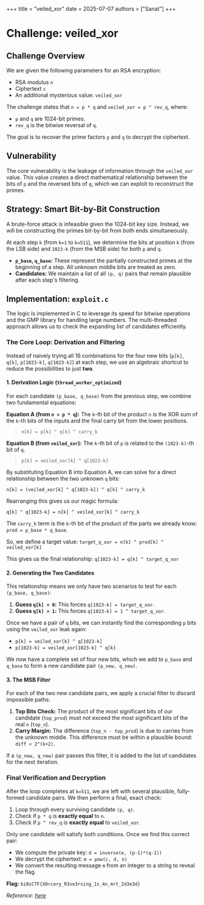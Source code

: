 +++
title = "veiled_xor"
date = 2025-07-07
authors = ["Sanat"]
+++

# Challenge: veiled_xor

## Challenge Overview

We are given the following parameters for an RSA encryption:

- RSA modulus `n`
- Ciphertext `c`
- An additional mysterious value: `veiled_xor`

The challenge states that `n = p * q` and `veiled_xor = p ^ rev_q`, where:

- `p` and `q` are 1024-bit primes.
- `rev_q` is the bitwise reversal of `q`.

The goal is to recover the prime factors `p` and `q` to decrypt the ciphertext.

## Vulnerability

The core vulnerability is the leakage of information through the `veiled_xor` value. This value creates a direct mathematical relationship between the bits of `p` and the reversed bits of `q`, which we can exploit to reconstruct the primes.

## Strategy: Smart Bit-by-Bit Construction

A brute-force attack is infeasible given the 1024-bit key size. Instead, we will be constructing the primes bit-by-bit from both ends simultaneously.

At each step `k` (from `k=1` to `k=511`), we determine the bits at position `k` (from the LSB side) and `1023-k` (from the MSB side) for both `p` and `q`.

- **`p_base`, `q_base`:** These represent the partially constructed primes at the beginning of a step. All unknown middle bits are treated as zero.
- **Candidates:** We maintain a list of all `(p, q)` pairs that remain plausible after each step's filtering.

## Implementation: `exploit.c`

The logic is implemented in C to leverage its speed for bitwise operations and the GMP library for handling large numbers. The multi-threaded approach allows us to check the expanding list of candidates efficiently.

### The Core Loop: Derivation and Filtering

Instead of naively trying all 16 combinations for the four new bits (`p[k]`, `q[k]`, `p[1023-k]`, `q[1023-k]`) at each step, we use an algebraic shortcut to reduce the possibilities to just **two**.

#### 1. Derivation Logic (`thread_worker_optimized`)

For each candidate `(p_base, q_base)` from the previous step, we combine two fundamental equations:

**Equation A (from `n = p * q`):**
The `k`-th bit of the product `n` is the XOR sum of the `k`-th bits of the inputs and the final carry bit from the lower positions.

> `n[k] = p[k] ^ q[k] ^ carry_k`

**Equation B (from `veiled_xor`):**
The `k`-th bit of `p` is related to the `(1023-k)`-th bit of `q`.

> `p[k] = veiled_xor[k] ^ q[1023-k]`

By substituting Equation B into Equation A, we can solve for a direct relationship between the two unknown `q` bits:

`n[k] = (veiled_xor[k] ^ q[1023-k]) ^ q[k] ^ carry_k`

Rearranging this gives us our magic formula:

`q[k] ^ q[1023-k] = n[k] ^ veiled_xor[k] ^ carry_k`

The `carry_k` term is the `k`-th bit of the product of the parts we already know: `prod = p_base * q_base`.

So, we define a target value:
`target_q_xor = n[k] ^ prod[k] ^ veiled_xor[k]`

This gives us the final relationship:
`q[1023-k] = q[k] ^ target_q_xor`

#### 2. Generating the Two Candidates

This relationship means we only have two scenarios to test for each `(p_base, q_base)`:

1. **Guess `q[k] = 0`:** This forces `q[1023-k] = target_q_xor`.
2. **Guess `q[k] = 1`:** This forces `q[1023-k] = 1 ^ target_q_xor`.

Once we have a pair of `q` bits, we can instantly find the corresponding `p` bits using the `veiled_xor` leak again:

- `p[k] = veiled_xor[k] ^ q[1023-k]`
- `p[1023-k] = veiled_xor[1023-k] ^ q[k]`

We now have a complete set of four new bits, which we add to `p_base` and `q_base` to form a new candidate pair `(p_new, q_new)`.

#### 3. The MSB Filter

For each of the two new candidate pairs, we apply a crucial filter to discard impossible paths:

1. **Top Bits Check:** The product of the most significant bits of our candidate (`top_prod`) must not exceed the most significant bits of the real `n` (`top_n`).
2. **Carry Margin:** The difference (`top_n - top_prod`) is due to carries from the unknown middle. This difference must be within a plausible bound: `diff < 2^(k+2)`.

If a `(p_new, q_new)` pair passes this filter, it is added to the list of candidates for the next iteration.

### Final Verification and Decryption

After the loop completes at `k=511`, we are left with several  plausible, fully-formed candidate pairs. We then perform a final, exact check:

1. Loop through every surviving candidate `(p, q)`.
2. Check if `p * q` is **exactly equal** to `n`.
3. Check if `p ^ rev_q` is **exactly equal** to `veiled_xor`.

Only one candidate will satisfy both conditions. Once we find this correct pair:

- We compute the private key: `d = inverse(e, (p-1)*(q-1))`
- We decrypt the ciphertext: `m = pow(c, d, n)`
- We convert the resulting message `m` from an integer to a string to reveal the flag.

**Flag:** `bi0sCTF{X0rcery_R3ve3rsing_1s_4n_4rt_2d3e3d}`

*Reference: [here](https://github.com/toby-bro/Writeups/blob/main/bi0sCTF2025/veiled_xor/)*


